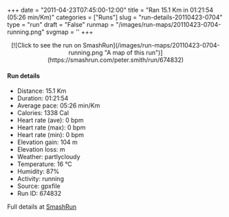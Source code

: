 +++
date = "2011-04-23T07:45:00-12:00"
title = "Ran 15.1 Km in 01:21:54 (05:26 min/Km)"
categories = ["Runs"]
slug = "run-details-20110423-0704"
type = "run"
draft = "False"
runmap = "/images/run-maps/20110423-0704-running.png"
svgmap = '<polyline points="93 10, 94 9, 92 8, 88 9, 84 13, 82 23, 78 31, 72 53, 60 85, 56 100, 42 90, 39 84, 22 76, 19 69, 2 58, 2 56, 22 38, 23 26, 37 24, 58 26, 65 25, 69 23, 80 15, 83 12, 81 7, 80 5, 83 3, 85 2, 86 2, 90 1, 92 0, 97 2, 97 3, 97 4, 96 6, 96 7">'
+++



<!--more-->

<center>
[![Click to see the run on SmashRun](/images/run-maps/20110423-0704-running.png "A map of this run")](https://smashrun.com/peter.smith/run/674832)
</center>

#### Run details

* Distance: 15.1 Km
* Duration: 01:21:54
* Average pace: 05:26 min/Km
* Calories: 1338 Cal
* Heart rate (ave): 0 bpm
* Heart rate (max): 0 bpm
* Heart rate (min): 0 bpm
* Elevation gain: 104 m
* Elevation loss:  m
* Weather: partlycloudy
* Temperature: 16 &deg;C
* Humidity: 87%
* Activity: running
* Source: gpxfile
* Run ID: 674832

Full details at [SmashRun](https://smashrun.com/peter.smith/run/674832)